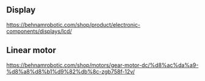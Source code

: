 ## Display 
https://behnamrobotic.com/shop/product/electronic-components/displays/lcd/

## Linear motor
https://behnamrobotic.com/shop/motors/gear-motor-dc/%d8%ac%da%a9-%d8%a8%d8%b1%d9%82%db%8c-zgb758f-12v/
